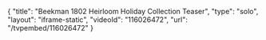{
    "title": "Beekman 1802 Heirloom Holiday Collection Teaser",
    "type": "solo",
    "layout": "iframe-static",
    "videoId": "116026472",
    "url": "\/tvpembed\/116026472"
}